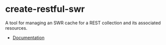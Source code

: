 # create-restful-swr

A tool for managing an SWR cache for a REST collection and its associated resources.

- [Documentation](https://maadhattah.github.io/create-restful-swr/)

